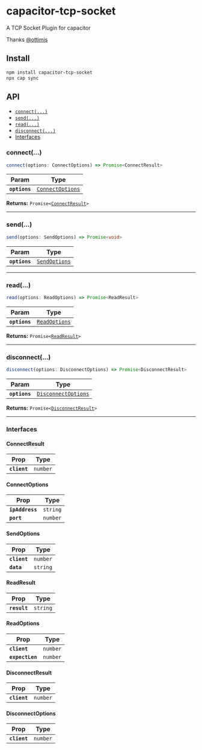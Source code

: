 # capacitor-tcp-socket

A TCP Socket Plugin for capacitor

Thanks [@ottimis](https://www.npmjs.com/package/@ottimis/tcp-socket)

## Install

```bash
npm install capacitor-tcp-socket
npx cap sync
```

## API

<docgen-index>

* [`connect(...)`](#connect)
* [`send(...)`](#send)
* [`read(...)`](#read)
* [`disconnect(...)`](#disconnect)
* [Interfaces](#interfaces)

</docgen-index>

<docgen-api>
<!--Update the source file JSDoc comments and rerun docgen to update the docs below-->

### connect(...)

```typescript
connect(options: ConnectOptions) => Promise<ConnectResult>
```

| Param         | Type                                                      |
| ------------- | --------------------------------------------------------- |
| **`options`** | <code><a href="#connectoptions">ConnectOptions</a></code> |

**Returns:** <code>Promise&lt;<a href="#connectresult">ConnectResult</a>&gt;</code>

--------------------


### send(...)

```typescript
send(options: SendOptions) => Promise<void>
```

| Param         | Type                                                |
| ------------- | --------------------------------------------------- |
| **`options`** | <code><a href="#sendoptions">SendOptions</a></code> |

--------------------


### read(...)

```typescript
read(options: ReadOptions) => Promise<ReadResult>
```

| Param         | Type                                                |
| ------------- | --------------------------------------------------- |
| **`options`** | <code><a href="#readoptions">ReadOptions</a></code> |

**Returns:** <code>Promise&lt;<a href="#readresult">ReadResult</a>&gt;</code>

--------------------


### disconnect(...)

```typescript
disconnect(options: DisconnectOptions) => Promise<DisconnectResult>
```

| Param         | Type                                                            |
| ------------- | --------------------------------------------------------------- |
| **`options`** | <code><a href="#disconnectoptions">DisconnectOptions</a></code> |

**Returns:** <code>Promise&lt;<a href="#disconnectresult">DisconnectResult</a>&gt;</code>

--------------------


### Interfaces


#### ConnectResult

| Prop         | Type                |
| ------------ | ------------------- |
| **`client`** | <code>number</code> |


#### ConnectOptions

| Prop            | Type                |
| --------------- | ------------------- |
| **`ipAddress`** | <code>string</code> |
| **`port`**      | <code>number</code> |


#### SendOptions

| Prop         | Type                |
| ------------ | ------------------- |
| **`client`** | <code>number</code> |
| **`data`**   | <code>string</code> |


#### ReadResult

| Prop         | Type                |
| ------------ | ------------------- |
| **`result`** | <code>string</code> |


#### ReadOptions

| Prop            | Type                |
| --------------- | ------------------- |
| **`client`**    | <code>number</code> |
| **`expectLen`** | <code>number</code> |


#### DisconnectResult

| Prop         | Type                |
| ------------ | ------------------- |
| **`client`** | <code>number</code> |


#### DisconnectOptions

| Prop         | Type                |
| ------------ | ------------------- |
| **`client`** | <code>number</code> |

</docgen-api>
